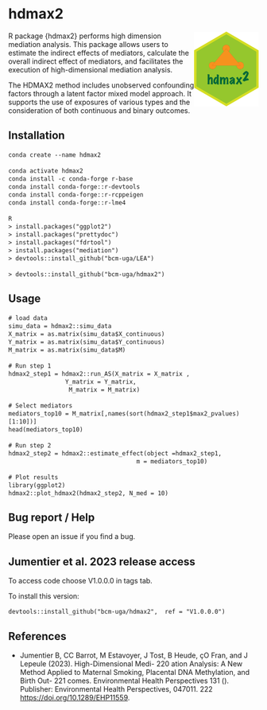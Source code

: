 # hdmax2

<img src="https://raw.githubusercontent.com/bcm-uga/hdmax2/package/hdmax2_hex.png" width="130" align="right">

R package {hdmax2} performs high dimension mediation analysis. This package allows users to estimate the indirect effects of mediators, calculate the overall indirect effect of mediators, and facilitates the execution of high-dimensional mediation analysis. 

The HDMAX2 method includes unobserved confounding factors through a latent factor mixed model approach. It supports the use of exposures of various types and the consideration of both continuous and binary outcomes.


## Installation 

```
conda create --name hdmax2  

conda activate hdmax2
conda install -c conda-forge r-base
conda install conda-forge::r-devtools
conda install conda-forge::r-rcppeigen
conda install conda-forge::r-lme4

R
> install.packages("ggplot2")
> install.packages("prettydoc")
> install.packages("fdrtool")
> install.packages("mediation")
> devtools::install_github("bcm-uga/LEA")

> devtools::install_github("bcm-uga/hdmax2")

```

## Usage

```
# load data
simu_data = hdmax2::simu_data
X_matrix = as.matrix(simu_data$X_continuous)
Y_matrix = as.matrix(simu_data$Y_continuous)
M_matrix = as.matrix(simu_data$M)

# Run step 1
hdmax2_step1 = hdmax2::run_AS(X_matrix = X_matrix ,
                Y_matrix = Y_matrix,
                 M_matrix = M_matrix)

# Select mediators
mediators_top10 = M_matrix[,names(sort(hdmax2_step1$max2_pvalues)[1:10])]
head(mediators_top10)

# Run step 2
hdmax2_step2 = hdmax2::estimate_effect(object =hdmax2_step1,
                                    m = mediators_top10)

# Plot results
library(ggplot2)
hdmax2::plot_hdmax2(hdmax2_step2, N_med = 10)
```

## Bug report / Help

Please open an issue if you find a bug.

## Jumentier et al. 2023 release access

To access code choose V1.0.0.0 in tags tab.

To install this version:
```
devtools::install_github("bcm-uga/hdmax2",  ref = "V1.0.0.0")
```

## References 

- Jumentier B, CC Barrot, M Estavoyer, J Tost, B Heude, çO Fran, and J Lepeule (2023). High-Dimensional Medi- 220
ation Analysis: A New Method Applied to Maternal Smoking, Placental DNA Methylation, and Birth Out- 221
comes. Environmental Health Perspectives 131 (). Publisher: Environmental Health Perspectives, 047011. 222
https://doi.org/10.1289/EHP11559.

